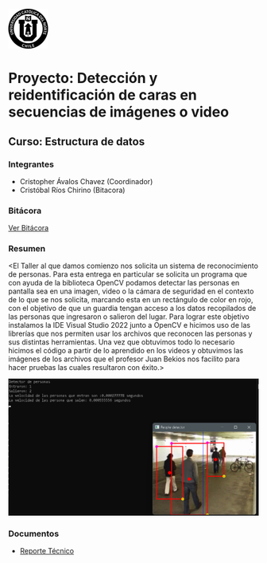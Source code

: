 ![UCN](docs/images/60x60-ucn-negro.png)


# Proyecto: Detección y reidentificación de caras en secuencias de imágenes o video
## Curso: Estructura de datos

### Integrantes

* Cristopher Ávalos Chavez (Coordinador)
* Cristóbal Ríos Chirino (Bitacora)

### Bitácora

[Ver Bitácora](docs/BITACORA.md)

### Resumen

<El Taller al que damos comienzo nos solicita un sistema de reconocimiento de personas. Para esta entrega en particular se solicita un programa que con ayuda de la biblioteca OpenCV podamos 
 detectar las personas en pantalla sea en una imagen, video o la cámara de seguridad en el contexto de lo que se nos solicita, marcando esta en un rectángulo de color en rojo, con el objetivo 
 de que un guardia tengan acceso a los datos recopilados de las personas que ingresaron o salieron del lugar. Para lograr este objetivo instalamos la IDE Visual Studio  2022 junto a OpenCV e 
 hicimos uso de las librerías que nos permiten usar los archivos que reconocen las personas y sus distintas herramientas. Una vez que obtuvimos todo lo necesario hicimos el código a partir de
 lo aprendido en los videos y obtuvimos las imágenes de los archivos que el profesor Juan Bekios nos facilito para hacer pruebas las cuales resultaron con éxito.>

![Resultado Final](/docs/images/Imagen1.png)

### Documentos

* [Reporte Técnico](docs/README.md)

